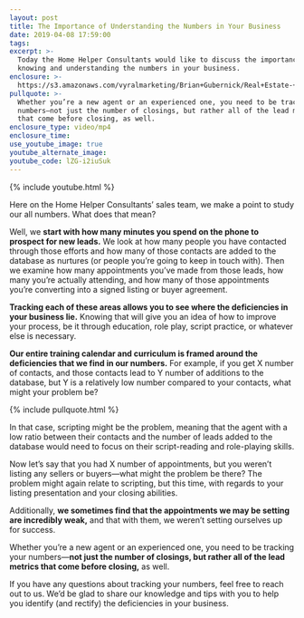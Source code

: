 ```yaml
---
layout: post
title: The Importance of Understanding the Numbers in Your Business
date: 2019-04-08 17:59:00
tags:
excerpt: >-
  Today the Home Helper Consultants would like to discuss the importance of
  knowing and understanding the numbers in your business.
enclosure: >-
  https://s3.amazonaws.com/vyralmarketing/Brian+Gubernick/Real+Estate-+The+Importance+of+Understanding+the+Numbers+in+Your+Business.mp4
pullquote: >-
  Whether you’re a new agent or an experienced one, you need to be tracking your
  numbers—not just the number of closings, but rather all of the lead metrics
  that come before closing, as well.
enclosure_type: video/mp4
enclosure_time:
use_youtube_image: true
youtube_alternate_image:
youtube_code: lZG-i2iuSuk
---
```


{% include youtube.html %}

Here on the Home Helper Consultants’ sales team, we make a point to study our all numbers. What does that mean?

Well, we **start with how many minutes you spend on the phone to prospect for new leads.** We look at how many people you have contacted through those efforts and how many of those contacts are added to the database as nurtures (or people you’re going to keep in touch with). Then we examine how many appointments you’ve made from those leads, how many you’re actually attending, and how many of those appointments you’re converting into a signed listing or buyer agreement.

**Tracking each of these areas allows you to see where the deficiencies in your business lie.** Knowing that will give you an idea of how to improve your process, be it through education, role play, script practice, or whatever else is necessary.

**Our entire training calendar and curriculum is framed around the deficiencies that we find in our numbers.** For example, if you get X number of contacts, and those contacts lead to Y number of additions to the database, but Y is a relatively low number compared to your contacts, what might your problem be?

{% include pullquote.html %}

In that case, scripting might be the problem, meaning that the agent with a low ratio between their contacts and the number of leads added to the database would need to focus on their script-reading and role-playing skills.

Now let’s say that you had X number of appointments, but you weren’t listing any sellers or buyers—what might the problem be there? The problem might again relate to scripting, but this time, with regards to your listing presentation and your closing abilities. 

Additionally, **we sometimes find that the appointments we may be setting are incredibly weak,** and that with them, we weren’t setting ourselves up for success.

Whether you’re a new agent or an experienced one, you need to be tracking your numbers—**not just the number of closings, but rather all of the lead metrics that come before closing,** as well.

If you have any questions about tracking your numbers, feel free to reach out to us. We’d be glad to share our knowledge and tips with you to help you identify (and rectify) the deficiencies in your business.<br>
